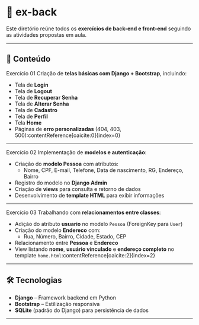 # 📂 ex-back
Este diretório reúne todos os **exercícios de back-end e front-end** seguindo as atividades propostas em aula.  

---

## 📅 Conteúdo

Exercício 01
Criação de **telas básicas com Django + Bootstrap**, incluindo:
- Tela de **Login**
- Tela de **Logout**
- Tela de **Recuperar Senha**
- Tela de **Alterar Senha**
- Tela de **Cadastro**
- Tela de **Perfil**
- Tela **Home**
- Páginas de **erro personalizadas** (404, 403, 500):contentReference[oaicite:0]{index=0}

---

Exercício 02
Implementação de **modelos e autenticação**:
- Criação do **modelo Pessoa** com atributos:
  - Nome, CPF, E-mail, Telefone, Data de nascimento, RG, Endereço, Bairro
- Registro do modelo no **Django Admin**
- Criação de **views** para consulta e retorno de dados
- Desenvolvimento de **template HTML** para exibir informações

---

Exercício 03
Trabalhando com **relacionamentos entre classes**:
- Adição do atributo **usuario** no modelo `Pessoa` (ForeignKey para `User`)
- Criação do modelo **Endereco** com:
  - Rua, Número, Bairro, Cidade, Estado, CEP
- Relacionamento entre **Pessoa** e **Endereco**
- View listando **nome**, **usuário vinculado** e **endereço completo** no template `home.html`:contentReference[oaicite:2]{index=2}

---

## 🛠️ Tecnologias
- **Django** – Framework backend em Python
- **Bootstrap** – Estilização responsiva
- **SQLite** (padrão do Django) para persistência de dados

---
